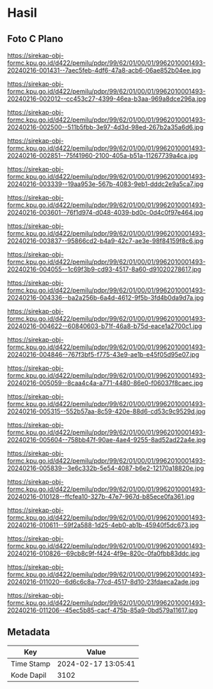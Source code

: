 # Hasil

## Foto C Plano

https://sirekap-obj-formc.kpu.go.id/d422/pemilu/pdpr/99/62/01/00/01/9962010001493-20240216-001431--7aec5feb-4df6-47a8-acb6-06ae852b04ee.jpg

https://sirekap-obj-formc.kpu.go.id/d422/pemilu/pdpr/99/62/01/00/01/9962010001493-20240216-002012--cc453c27-4399-46ea-b3aa-969a8dce296a.jpg

https://sirekap-obj-formc.kpu.go.id/d422/pemilu/pdpr/99/62/01/00/01/9962010001493-20240216-002500--511b5fbb-3e97-4d3d-98ed-267b2a35a6d6.jpg

https://sirekap-obj-formc.kpu.go.id/d422/pemilu/pdpr/99/62/01/00/01/9962010001493-20240216-002851--75f41960-2100-405a-b51a-11267739a4ca.jpg

https://sirekap-obj-formc.kpu.go.id/d422/pemilu/pdpr/99/62/01/00/01/9962010001493-20240216-003339--19aa953e-567b-4083-9eb1-dddc2e9a5ca7.jpg

https://sirekap-obj-formc.kpu.go.id/d422/pemilu/pdpr/99/62/01/00/01/9962010001493-20240216-003601--76f1d974-d048-4039-bd0c-0d4c0f97e464.jpg

https://sirekap-obj-formc.kpu.go.id/d422/pemilu/pdpr/99/62/01/00/01/9962010001493-20240216-003837--95866cd2-b4a9-42c7-ae3e-98f84159f8c6.jpg

https://sirekap-obj-formc.kpu.go.id/d422/pemilu/pdpr/99/62/01/00/01/9962010001493-20240216-004055--1c69f3b9-cd93-4517-8a60-d91020278617.jpg

https://sirekap-obj-formc.kpu.go.id/d422/pemilu/pdpr/99/62/01/00/01/9962010001493-20240216-004336--ba2a256b-6a4d-4612-9f5b-3fd4b0da9d7a.jpg

https://sirekap-obj-formc.kpu.go.id/d422/pemilu/pdpr/99/62/01/00/01/9962010001493-20240216-004622--60840603-b71f-46a8-b75d-eace1a2700c1.jpg

https://sirekap-obj-formc.kpu.go.id/d422/pemilu/pdpr/99/62/01/00/01/9962010001493-20240216-004846--767f3bf5-f775-43e9-ae1b-e45f05d95e07.jpg

https://sirekap-obj-formc.kpu.go.id/d422/pemilu/pdpr/99/62/01/00/01/9962010001493-20240216-005059--8caa4c4a-a771-4480-86e0-f06037f8caec.jpg

https://sirekap-obj-formc.kpu.go.id/d422/pemilu/pdpr/99/62/01/00/01/9962010001493-20240216-005315--552b57aa-8c59-420e-88d6-cd53c9c9529d.jpg

https://sirekap-obj-formc.kpu.go.id/d422/pemilu/pdpr/99/62/01/00/01/9962010001493-20240216-005604--758bb47f-90ae-4ae4-9255-8ad52ad22a4e.jpg

https://sirekap-obj-formc.kpu.go.id/d422/pemilu/pdpr/99/62/01/00/01/9962010001493-20240216-005839--3e6c332b-5e54-4087-b6e2-12170a18820e.jpg

https://sirekap-obj-formc.kpu.go.id/d422/pemilu/pdpr/99/62/01/00/01/9962010001493-20240216-010128--ffcfea10-327b-47e7-967d-b85ece0fa361.jpg

https://sirekap-obj-formc.kpu.go.id/d422/pemilu/pdpr/99/62/01/00/01/9962010001493-20240216-010611--59f2a588-1d25-4eb0-ab1b-45940f5dc673.jpg

https://sirekap-obj-formc.kpu.go.id/d422/pemilu/pdpr/99/62/01/00/01/9962010001493-20240216-010826--69cb8c9f-f424-4f9e-820c-0fa0fbb83ddc.jpg

https://sirekap-obj-formc.kpu.go.id/d422/pemilu/pdpr/99/62/01/00/01/9962010001493-20240216-011020--6d6c6c8a-77cd-4517-8d10-23fdaeca2ade.jpg

https://sirekap-obj-formc.kpu.go.id/d422/pemilu/pdpr/99/62/01/00/01/9962010001493-20240216-011206--45ec5b85-cacf-475b-85a9-0bd579a11617.jpg


## Metadata

| Key        | Value               |
| ---------- | ------------------- |
| Time Stamp | 2024-02-17 13:05:41 |
| Kode Dapil | 3102                |



